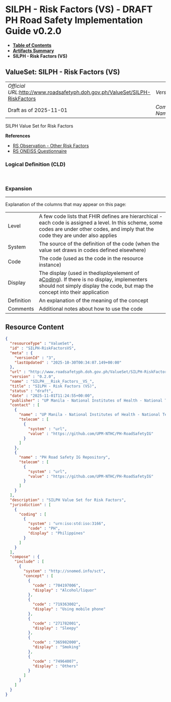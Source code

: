 # SILPH - Risk Factors (VS) - DRAFT PH Road Safety Implementation Guide v0.2.0

* [**Table of Contents**](toc.md)
* [**Artifacts Summary**](artifacts.md)
* **SILPH - Risk Factors (VS)**

## ValueSet: SILPH - Risk Factors (VS) 

| | |
| :--- | :--- |
| *Official URL*:http://www.roadsafetyph.doh.gov.ph/ValueSet/SILPH-RiskFactors | *Version*:0.2.0 |
| Draft as of 2025-11-01 | *Computable Name*:SILPH___Risk_Factors__VS_ |

 
SILPH Value Set for Risk Factors 

 **References** 

* [RS Observation - Other Risk Factors](StructureDefinition-rs-observation-other-risk-factors.md)
* [RS ONEISS Questionnaire](Questionnaire-RSOneissQuestionnaire.md)

### Logical Definition (CLD)

 

### Expansion

-------

 Explanation of the columns that may appear on this page: 

| | |
| :--- | :--- |
| Level | A few code lists that FHIR defines are hierarchical - each code is assigned a level. In this scheme, some codes are under other codes, and imply that the code they are under also applies |
| System | The source of the definition of the code (when the value set draws in codes defined elsewhere) |
| Code | The code (used as the code in the resource instance) |
| Display | The display (used in the*display*element of a[Coding](http://hl7.org/fhir/R4/datatypes.html#Coding)). If there is no display, implementers should not simply display the code, but map the concept into their application |
| Definition | An explanation of the meaning of the concept |
| Comments | Additional notes about how to use the code |



## Resource Content

```json
{
  "resourceType" : "ValueSet",
  "id" : "SILPH-RiskFactorsVS",
  "meta" : {
    "versionId" : "3",
    "lastUpdated" : "2025-10-30T00:34:07.149+00:00"
  },
  "url" : "http://www.roadsafetyph.doh.gov.ph/ValueSet/SILPH-RiskFactors",
  "version" : "0.2.0",
  "name" : "SILPH___Risk_Factors__VS_",
  "title" : "SILPH - Risk Factors (VS)",
  "status" : "draft",
  "date" : "2025-11-01T11:24:55+00:00",
  "publisher" : "UP Manila - National Institutes of Health - National Telehealth Center",
  "contact" : [
    {
      "name" : "UP Manila - National Institutes of Health - National Telehealth Center",
      "telecom" : [
        {
          "system" : "url",
          "value" : "https://github.com/UPM-NTHC/PH-RoadSafetyIG"
        }
      ]
    },
    {
      "name" : "PH Road Safety IG Repository",
      "telecom" : [
        {
          "system" : "url",
          "value" : "https://github.com/UPM-NTHC/PH-RoadSafetyIG"
        }
      ]
    }
  ],
  "description" : "SILPH Value Set for Risk Factors",
  "jurisdiction" : [
    {
      "coding" : [
        {
          "system" : "urn:iso:std:iso:3166",
          "code" : "PH",
          "display" : "Philippines"
        }
      ]
    }
  ],
  "compose" : {
    "include" : [
      {
        "system" : "http://snomed.info/sct",
        "concept" : [
          {
            "code" : "704197006",
            "display" : "Alcohol/liquor"
          },
          {
            "code" : "719363002",
            "display" : "Using mobile phone"
          },
          {
            "code" : "271782001",
            "display" : "Sleepy"
          },
          {
            "code" : "365982000",
            "display" : "Smoking"
          },
          {
            "code" : "74964007",
            "display" : "Others"
          }
        ]
      }
    ]
  }
}

```
